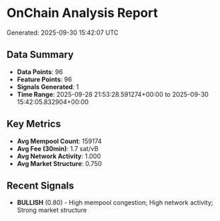# OnChain Analysis Report
Generated: 2025-09-30 15:42:07 UTC

## Data Summary
- **Data Points**: 96
- **Feature Points**: 96
- **Signals Generated**: 1
- **Time Range**: 2025-09-28 21:53:28.591274+00:00 to 2025-09-30 15:42:05.832904+00:00

## Key Metrics
- **Avg Mempool Count**: 159174
- **Avg Fee (30min)**: 1.7 sat/vB
- **Avg Network Activity**: 1.000
- **Avg Market Structure**: 0.750

## Recent Signals
- **BULLISH** (0.80) - High mempool congestion; High network activity; Strong market structure
